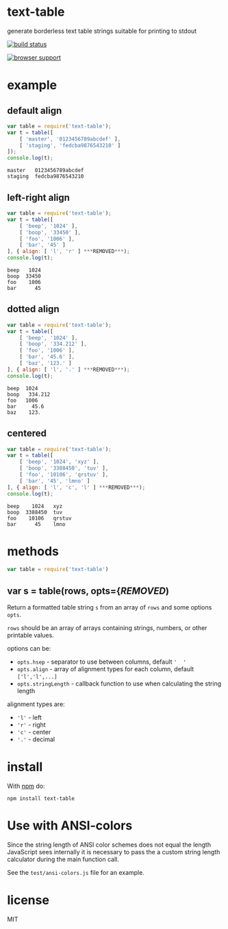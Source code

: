 # text-table

generate borderless text table strings suitable for printing to stdout

[![build status](https://secure.travis-ci.org/substack/text-table.png)](http://travis-ci.org/substack/text-table)

[![browser support](https://ci.testling.com/substack/text-table.png)](http://ci.testling.com/substack/text-table)

# example

## default align

``` js
var table = require('text-table');
var t = table([
    [ 'master', '0123456789abcdef' ],
    [ 'staging', 'fedcba9876543210' ]
]);
console.log(t);
```

```
master   0123456789abcdef
staging  fedcba9876543210
```

## left-right align

``` js
var table = require('text-table');
var t = table([
    [ 'beep', '1024' ],
    [ 'boop', '33450' ],
    [ 'foo', '1006' ],
    [ 'bar', '45' ]
], { align: [ 'l', 'r' ] ***REMOVED***);
console.log(t);
```

```
beep   1024
boop  33450
foo    1006
bar      45
```

## dotted align

``` js
var table = require('text-table');
var t = table([
    [ 'beep', '1024' ],
    [ 'boop', '334.212' ],
    [ 'foo', '1006' ],
    [ 'bar', '45.6' ],
    [ 'baz', '123.' ]
], { align: [ 'l', '.' ] ***REMOVED***);
console.log(t);
```

```
beep  1024
boop   334.212
foo   1006
bar     45.6
baz    123.
```

## centered

``` js
var table = require('text-table');
var t = table([
    [ 'beep', '1024', 'xyz' ],
    [ 'boop', '3388450', 'tuv' ],
    [ 'foo', '10106', 'qrstuv' ],
    [ 'bar', '45', 'lmno' ]
], { align: [ 'l', 'c', 'l' ] ***REMOVED***);
console.log(t);
```

```
beep    1024   xyz
boop  3388450  tuv
foo    10106   qrstuv
bar      45    lmno
```

# methods

``` js
var table = require('text-table')
```

## var s = table(rows, opts={***REMOVED***)

Return a formatted table string `s` from an array of `rows` and some options
`opts`.

`rows` should be an array of arrays containing strings, numbers, or other
printable values.

options can be:

* `opts.hsep` - separator to use between columns, default `'  '`
* `opts.align` - array of alignment types for each column, default `['l','l',...]`
* `opts.stringLength` - callback function to use when calculating the string length

alignment types are:

* `'l'` - left
* `'r'` - right
* `'c'` - center
* `'.'` - decimal

# install

With [npm](https://npmjs.org) do:

```
npm install text-table
```

# Use with ANSI-colors

Since the string length of ANSI color schemes does not equal the length
JavaScript sees internally it is necessary to pass the a custom string length
calculator during the main function call.

See the `test/ansi-colors.js` file for an example.

# license

MIT
